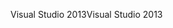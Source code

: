 <span data-ttu-id="15ca9-101">Visual Studio 2013</span><span class="sxs-lookup"><span data-stu-id="15ca9-101">Visual Studio 2013</span></span>